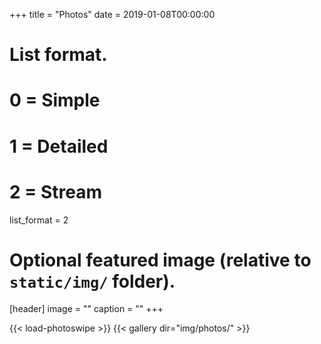 +++
title = "Photos"
date = 2019-01-08T00:00:00

# List format.
#   0 = Simple
#   1 = Detailed
#   2 = Stream
list_format = 2

# Optional featured image (relative to `static/img/` folder).
[header]
image = ""
caption = ""
+++

{{< load-photoswipe >}}
{{< gallery dir="img/photos/" >}}

